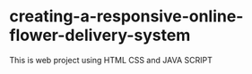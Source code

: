 # creating-a-responsive-online-flower-delivery-system
This is web project using HTML CSS and JAVA SCRIPT
